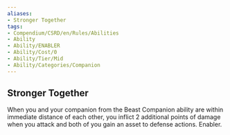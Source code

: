 ```yaml
---
aliases:
- Stronger Together
tags:
- Compendium/CSRD/en/Rules/Abilities
- Ability
- Ability/ENABLER
- Ability/Cost/0
- Ability/Tier/Mid
- Ability/Categories/Companion
---
```


  
## Stronger Together  
When you and your companion from the Beast Companion ability are within immediate distance of each other, you inflict 2 additional points of damage when you attack and both of you gain an asset to defense actions. Enabler.